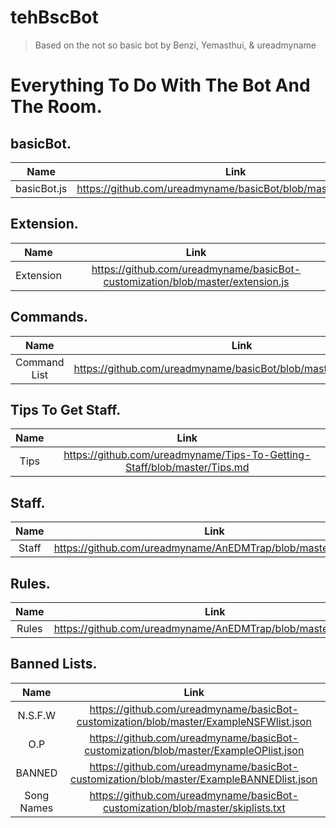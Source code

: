 # tehBscBot
> Based on the not so basic bot by Benzi, Yemasthui, & ureadmyname

Everything To Do With The Bot And The Room.
===========================================


basicBot.
------------
|Name|Link|
|:-------------------------------------------------:|:-------------------------------------------------:|
|basicBot.js|https://github.com/ureadmyname/basicBot/blob/master/basicBot.js|

Extension.
----------
|Name|Link|
|:-------------------------------------------------:|:-------------------------------------------------:|
|Extension|https://github.com/ureadmyname/basicBot-customization/blob/master/extension.js|

Commands.
---------
|Name|Link|
|:-------------------------------------------------:|:-------------------------------------------------:|
|Command List|https://github.com/ureadmyname/basicBot/blob/master/commands.md|


Tips To Get Staff.
------------------
|Name|Link|
|:-------------------------------------------------:|:-------------------------------------------------:|
|Tips|https://github.com/ureadmyname/Tips-To-Getting-Staff/blob/master/Tips.md|

Staff.
------
|Name|Link|
|:-------------------------------------------------:|:-------------------------------------------------:|
|Staff|https://github.com/ureadmyname/AnEDMTrap/blob/master/Staff.md|

Rules.
------
|Name|Link|
|:-------------------------------------------------:|:-------------------------------------------------:|
|Rules|https://github.com/ureadmyname/AnEDMTrap/blob/master/rules.md|

Banned Lists.
-------------
|Name|Link|
|:-------------------------------------------------:|:-------------------------------------------------:|
|N.S.F.W|https://github.com/ureadmyname/basicBot-customization/blob/master/ExampleNSFWlist.json|
|O.P|https://github.com/ureadmyname/basicBot-customization/blob/master/ExampleOPlist.json|
|BANNED|https://github.com/ureadmyname/basicBot-customization/blob/master/ExampleBANNEDlist.json|
|Song Names|https://github.com/ureadmyname/basicBot-customization/blob/master/skiplists.txt|
